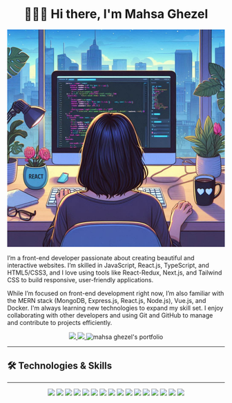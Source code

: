 <h1 align="center">👋🏻😊 Hi there, I'm Mahsa Ghezel</h1>

![me](/assets/me.jpg)

I’m a front-end developer passionate about creating beautiful and interactive websites. I’m skilled in JavaScript, React.js, TypeScript, and HTML5/CSS3, and I love using tools like React-Redux, Next.js, and Tailwind CSS to build responsive, user-friendly applications.

While I’m focused on front-end development right now, I’m also familiar with the MERN stack (MongoDB, Express.js, React.js, Node.js), Vue.js, and Docker. I'm always learning new technologies to expand my skill set. I enjoy collaborating with other developers and using Git and GitHub to manage and contribute to projects efficiently.

<p align="center">
   <a href="[https://www.linkedin.com/in/mahsaghezel/](https://www.linkedin.com/in/mahsaghezel/)" alt="mahsa ghezel's linkedin">
      <img src="https://img.shields.io/badge/%20-LinkedIn-%230A66C2?logo=linkedin&logoColor=white&color=00bbf0&style=for-the-badge&link=https:///www.linkedin.com/in/mahsaghezel/" />
   </a>
   <a href="https://github.com/mahsaghezel" alt="mahsa ghezel's github">
      <img src="https://img.shields.io/badge/%20-GitHub-black?logo=GitHub&logoColor=white&color=352f44&style=for-the-badge" />
   </a>
   <a>
      <img alt="mahsa ghezel's portfolio" src="https://img.shields.io/badge/%20-Portfolio-%23f76b8a?logo=blogger&logoColor=white&color=f76b8a&style=for-the-badge&link=https://mahsaghezel1995.netlify.app/">
   </a>
</p>

---

## 🛠️ Technologies & Skills

---
<p align="center">
   <img src="https://cdn-icons-png.flaticon.com/128/5968/5968292.png" width=50 />
<img src="https://cdn-icons-png.flaticon.com/128/5968/5968381.png" width=50 />
<img src="https://cdn-icons-png.flaticon.com/128/1051/1051277.png" width=50 />
<img src="https://cdn-icons-png.flaticon.com/128/732/732190.png" width=50 />
<img src="https://images.prismic.io/turing/652ec31afbd9a45bcec81965_Top_Features_in_Next_js_13_7f9a32190f.webp?auto=format,compress" width=50 />
<img src="https://avatars.githubusercontent.com/u/13142323?v=4" width=50 />
<img src="https://encrypted-tbn0.gstatic.com/images?q=tbn:ANd9GcRKz4NbsiYyG4QdDkxTzbMN5L8Tbd4j1fjxqQ&s" width=80 />
<img src="https://www.gtech.com.tr/wp-content/uploads/2020/09/mongodb-nedir-1.png" width=90 />
<img src="https://miro.medium.com/v2/resize:fit:1400/1*XP-mZOrIqX7OsFInN2ngRQ.png" width=90 />
<img src="https://cdn-icons-png.flaticon.com/128/1126/1126012.png" width=50 />
<img src="https://blog.novatrend.ch/wp-content/uploads/2017/06/00-nodejs-new-pantone-black.png" width=60 />
<img src="https://blog.codewithdan.com/wp-content/uploads/2023/06/Docker-Logo.png" width=70 />
<img src="https://miro.medium.com/v2/resize:fit:900/1*OrjCKmou1jT4It5so5gvOA.jpeg" width=60 />
<img src="https://avatars.githubusercontent.com/u/59704711?s=200&v=4" width=50 />
<img src="https://www.gitkraken.com/wp-content/uploads/2022/02/CLI-stands-forHero.png" width=100 />
<img src="https://sympli-blog-content.s3.amazonaws.com/dev/2021/03/cover-responsive.png" width=70 />
</p>
<!--
**ghezel1995/ghezel1995** is a ✨ _special_ ✨ repository because its `README.md` (this file) appears on your GitHub profile.

Here are some ideas to get you started:

- 🔭 I’m currently working on ...
- 🌱 I’m currently learning ...
- 👯 I’m looking to collaborate on ...
- 🤔 I’m looking for help with ...
- 💬 Ask me about ...
- 📫 How to reach me: ...
- 😄 Pronouns: ...
- ⚡ Fun fact: ...
-->
